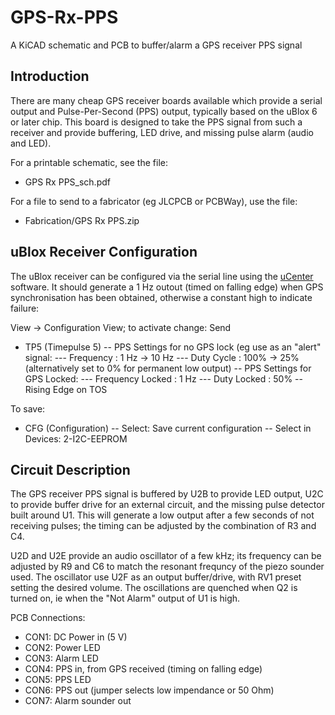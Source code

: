 # GPS-Rx-PPS
A KiCAD schematic and PCB to buffer/alarm a GPS receiver PPS signal

## Introduction

There are many cheap GPS receiver boards available which provide a serial output and Pulse-Per-Second (PPS) output, typically based on the uBlox 6 or later chip. This board is designed to take the PPS signal from such a receiver and provide buffering, LED drive, and missing pulse alarm (audio and LED).

For a printable schematic, see the file:
- GPS Rx PPS_sch.pdf

For a file to send to a fabricator (eg JLCPCB or PCBWay), use the file:
- Fabrication/GPS Rx PPS.zip

## uBlox Receiver Configuration

The uBlox receiver can be configured via the serial line using the [uCenter](https://www.u-blox.com/en/product/u-center) software. It should generate a 1 Hz outout (timed on falling edge) when GPS synchronisation has been obtained, otherwise a constant high to indicate failure:

View -> Configuration View; to activate change: Send

- TP5 (Timepulse 5)
-- PPS Settings for no GPS lock (eg use as an "alert" signal:
--- Frequency : 1 Hz -> 10 Hz
--- Duty Cycle : 100% -> 25% (alternatively set to 0% for permanent low output)
-- PPS Settings for GPS Locked:
--- Frequency Locked : 1 Hz
--- Duty Locked : 50%
-- Rising Edge on TOS

To save:
- CFG (Configuration)
-- Select: Save current configuration
-- Select in Devices: 2-I2C-EEPROM

## Circuit Description

The GPS receiver PPS signal is buffered by U2B to provide LED output, U2C to provide buffer drive for an external circuit, and the missing pulse detector built around U1. This will generate a low output after a few seconds of not receiving pulses; the timing can be adjusted by the combination of R3 and C4.

U2D and U2E provide an audio oscillator of a few kHz; its frequency can be adjusted by R9 and C6 to match the resonant frequncy of the piezo sounder used. The oscillator use U2F as an output buffer/drive, with RV1 preset setting the desired volume.
The oscillations are quenched when Q2 is turned on, ie when the "Not Alarm" output of U1 is high.

PCB Connections:
- CON1: DC Power in (5 V)
- CON2: Power LED
- CON3: Alarm LED
- CON4: PPS in, from GPS received (timing on falling edge)
- CON5: PPS LED
- CON6: PPS out (jumper selects low impendance or 50 Ohm)
- CON7: Alarm sounder out
